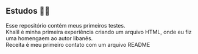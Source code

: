 ## Estudos 👨‍💻
Esse repositório contém meus primeiros testes. <br>
Khalil é minha primeira experiência criando um arquivo HTML, onde eu fiz uma homengaem ao autor libanês.<br>
Receita é meu primeiro contato com um arquivo README
